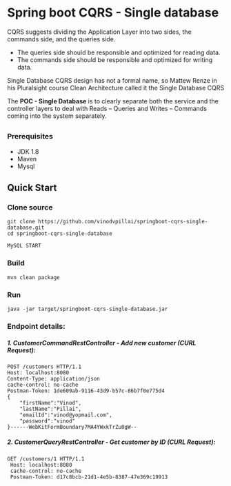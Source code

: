 # Spring boot CQRS - Single database
CQRS suggests dividing the Application Layer into two sides, the commands side, and the queries side.
- The queries side should be responsible and optimized for reading data. 
- The commands side should be responsible and optimized for writing data.

Single Database CQRS design has not a formal name, so Mattew Renze in his Pluralsight course Clean Architecture called it the Single Database CQRS

The **POC - Single Database** is to clearly separate both the service and the controller layers to deal with Reads – Queries and Writes – Commands coming into the system separately.

##
### Prerequisites
- JDK 1.8
- Maven
- Mysql

## Quick Start

### Clone source
```
git clone https://github.com/vinodvpillai/springboot-cqrs-single-database.git
cd springboot-cqrs-single-database
```

```
MySQL START
```

### Build
```
mvn clean package
```

### Run
```
java -jar target/springboot-cqrs-single-database.jar
```

### Endpoint details:

##### 1. CustomerCommandRestController - Add new customer (CURL Request):

```
POST /customers HTTP/1.1
Host: localhost:8080
Content-Type: application/json
cache-control: no-cache
Postman-Token: 1de609ab-9116-43d9-b57c-86b7f0e775d4
{
	"firstName":"Vinod",
	"lastName":"Pillai",
	"emailId":"vinod@yopmail.com",
	"password":"vinod"
}------WebKitFormBoundary7MA4YWxkTrZu0gW--
```

##### 2. CustomerQueryRestController - Get customer by ID (CURL Request):

```
GET /customers/1 HTTP/1.1
 Host: localhost:8080
 cache-control: no-cache
 Postman-Token: d17c8bcb-21d1-4e5b-8387-47e369c19913
```
